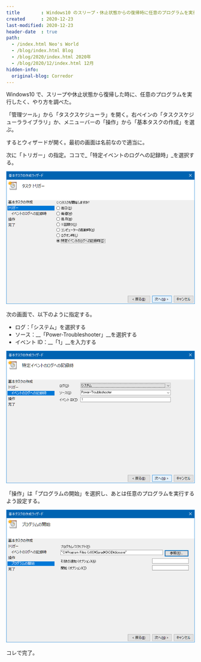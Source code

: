 ```yaml
---
title        : Windows10 のスリープ・休止状態からの復帰時に任意のプログラムを実行する
created      : 2020-12-23
last-modified: 2020-12-23
header-date  : true
path:
  - /index.html Neo's World
  - /blog/index.html Blog
  - /blog/2020/index.html 2020年
  - /blog/2020/12/index.html 12月
hidden-info:
  original-blog: Corredor
---
```


Windows10 で、スリープや休止状態から復帰した時に、任意のプログラムを実行したく、やり方を調べた。

「管理ツール」から「タスクスケジューラ」を開く。右ペインの「タスクスケジューラライブラリ」か、メニューバーの「操作」から「基本タスクの作成」を選ぶ。

するとウィザードが開く。最初の画面は名前なので適当に。

次に「トリガー」の指定。ココで_「特定イベントのログへの記録時」_を選択する。

![特定イベントのログへの記録時](23-02-01.png)

次の画面で、以下のように指定する。

- ログ：「システム」を選択する
- ソース：__「Power-Troubleshooter」__を選択する
- イベント ID：__「1」__を入力する

![このとおりにする](23-02-02.png)

「操作」は「プログラムの開始」を選択し、あとは任意のプログラムを実行するよう設定する。

![好きなプログラムを指定する](23-02-03.png)

コレで完了。
